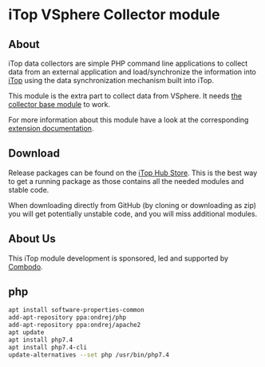 # iTop VSphere Collector module

## About

iTop data collectors are simple PHP command line applications to collect data from an external application and load/synchronize the
 information into [iTop](https://github.com/Combodo/iTop) using the data synchronization mechanism built into iTop.

This module is the extra part to collect data from VSphere. It needs [the collector base module](https://github.com/Combodo/itop-data-collector-base) to work.

For more information about this module have a look at the corresponding [extension documentation](https://www.itophub.io/wiki/page?id=extensions%3Avsphere-data-collector).


## Download

Release packages can be found on the [iTop Hub Store](https://store.itophub.io/en_US/taxons/all-extensions). This is the best way to get
 a running package as those contains all the needed modules and stable code.

When downloading directly from GitHub (by cloning or downloading as zip) you will get potentially unstable code, and you will miss
 additional modules.


## About Us

This iTop module development is sponsored, led and supported by [Combodo](https://www.combodo.com).


## php

```bash
apt install software-properties-common
add-apt-repository ppa:ondrej/php
add-apt-repository ppa:ondrej/apache2
apt update
apt install php7.4
apt install php7.4-cli
update-alternatives --set php /usr/bin/php7.4
```

